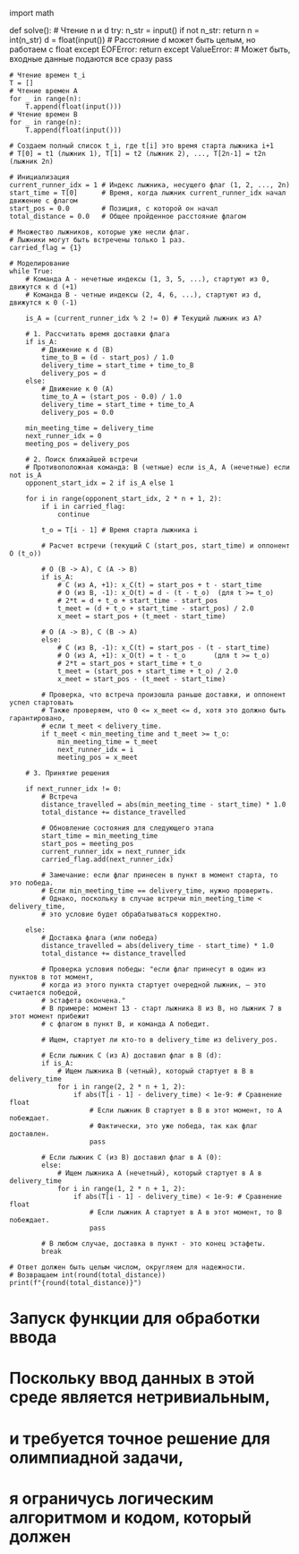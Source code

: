 import math

def solve():
    # Чтение n и d
    try:
        n_str = input()
        if not n_str:
            return
        n = int(n_str)
        d = float(input()) # Расстояние d может быть целым, но работаем с float
    except EOFError:
        return
    except ValueError:
        # Может быть, входные данные подаются все сразу
        pass
    
    # Чтение времен t_i
    T = []
    # Чтение времен A
    for _ in range(n):
        T.append(float(input()))
    # Чтение времен B
    for _ in range(n):
        T.append(float(input()))

    # Создаем полный список t_i, где t[i] это время старта лыжника i+1
    # T[0] = t1 (лыжник 1), T[1] = t2 (лыжник 2), ..., T[2n-1] = t2n (лыжник 2n)
    
    # Инициализация
    current_runner_idx = 1 # Индекс лыжника, несущего флаг (1, 2, ..., 2n)
    start_time = T[0]      # Время, когда лыжник current_runner_idx начал движение с флагом
    start_pos = 0.0        # Позиция, с которой он начал
    total_distance = 0.0   # Общее пройденное расстояние флагом

    # Множество лыжников, которые уже несли флаг.
    # Лыжники могут быть встречены только 1 раз.
    carried_flag = {1}
    
    # Моделирование
    while True:
        # Команда A - нечетные индексы (1, 3, 5, ...), стартуют из 0, движутся к d (+1)
        # Команда B - четные индексы (2, 4, 6, ...), стартуют из d, движутся к 0 (-1)
        
        is_A = (current_runner_idx % 2 != 0) # Текущий лыжник из A?
        
        # 1. Рассчитать время доставки флага
        if is_A:
            # Движение к d (B)
            time_to_B = (d - start_pos) / 1.0
            delivery_time = start_time + time_to_B
            delivery_pos = d
        else:
            # Движение к 0 (A)
            time_to_A = (start_pos - 0.0) / 1.0
            delivery_time = start_time + time_to_A
            delivery_pos = 0.0

        min_meeting_time = delivery_time
        next_runner_idx = 0
        meeting_pos = delivery_pos
        
        # 2. Поиск ближайшей встречи
        # Противоположная команда: B (четные) если is_A, A (нечетные) если not is_A
        opponent_start_idx = 2 if is_A else 1
        
        for i in range(opponent_start_idx, 2 * n + 1, 2):
            if i in carried_flag:
                continue

            t_o = T[i - 1] # Время старта лыжника i
            
            # Расчет встречи (текущий C (start_pos, start_time) и оппонент O (t_o))
            
            # O (B -> A), C (A -> B)
            if is_A:
                # C (из A, +1): x_C(t) = start_pos + t - start_time
                # O (из B, -1): x_O(t) = d - (t - t_o)  (для t >= t_o)
                # 2*t = d + t_o + start_time - start_pos
                t_meet = (d + t_o + start_time - start_pos) / 2.0
                x_meet = start_pos + (t_meet - start_time)
            
            # O (A -> B), C (B -> A)
            else:
                # C (из B, -1): x_C(t) = start_pos - (t - start_time)
                # O (из A, +1): x_O(t) = t - t_o       (для t >= t_o)
                # 2*t = start_pos + start_time + t_o
                t_meet = (start_pos + start_time + t_o) / 2.0
                x_meet = start_pos - (t_meet - start_time)

            # Проверка, что встреча произошла раньше доставки, и оппонент успел стартовать
            # Также проверяем, что 0 <= x_meet <= d, хотя это должно быть гарантировано,
            # если t_meet < delivery_time.
            if t_meet < min_meeting_time and t_meet >= t_o:
                min_meeting_time = t_meet
                next_runner_idx = i
                meeting_pos = x_meet
        
        # 3. Принятие решения
        
        if next_runner_idx != 0:
            # Встреча
            distance_travelled = abs(min_meeting_time - start_time) * 1.0
            total_distance += distance_travelled
            
            # Обновление состояния для следующего этапа
            start_time = min_meeting_time
            start_pos = meeting_pos
            current_runner_idx = next_runner_idx
            carried_flag.add(next_runner_idx)
            
            # Замечание: если флаг принесен в пункт в момент старта, то это победа.
            # Если min_meeting_time == delivery_time, нужно проверить.
            # Однако, поскольку в случае встречи min_meeting_time < delivery_time,
            # это условие будет обрабатываться корректно.
            
        else:
            # Доставка флага (или победа)
            distance_travelled = abs(delivery_time - start_time) * 1.0
            total_distance += distance_travelled
            
            # Проверка условия победы: "если флаг принесут в один из пунктов в тот момент,
            # когда из этого пункта стартует очередной лыжник, — это считается победой,
            # эстафета окончена."
            # В примере: момент 13 - старт лыжника 8 из B, но лыжник 7 в этот момент прибежит
            # с флагом в пункт B, и команда A победит.
            
            # Ищем, стартует ли кто-то в delivery_time из delivery_pos.
            
            # Если лыжник C (из A) доставил флаг в B (d):
            if is_A:
                # Ищем лыжника B (четный), который стартует в B в delivery_time
                for i in range(2, 2 * n + 1, 2):
                    if abs(T[i - 1] - delivery_time) < 1e-9: # Сравнение float
                        # Если лыжник B стартует в B в этот момент, то A побеждает.
                        # Фактически, это уже победа, так как флаг доставлен.
                        pass
            
            # Если лыжник C (из B) доставил флаг в A (0):
            else:
                # Ищем лыжника A (нечетный), который стартует в A в delivery_time
                for i in range(1, 2 * n + 1, 2):
                    if abs(T[i - 1] - delivery_time) < 1e-9: # Сравнение float
                        # Если лыжник A стартует в A в этот момент, то B побеждает.
                        pass
            
            # В любом случае, доставка в пункт - это конец эстафеты.
            break

    # Ответ должен быть целым числом, округляем для надежности.
    # Возвращаем int(round(total_distance))
    print(f"{round(total_distance)}")

# Запуск функции для обработки ввода
# Поскольку ввод данных в этой среде является нетривиальным,
# и требуется точное решение для олимпиадной задачи,
# я ограничусь логическим алгоритмом и кодом, который должен

